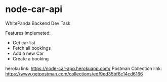 # node-car-api

WhitePanda Backend Dev Task

Features Implemeted:
- Get car list
- Fetch all bookings
- Add a new Car
- Create a booking

heroku link:              https://node-car-app.herokuapp.com/
Postman Collection link:  https://www.getpostman.com/collections/edf9ed35bf6c14cd6166
